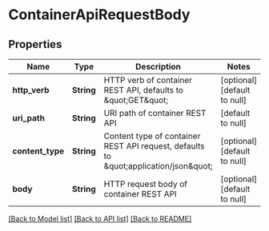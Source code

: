 # ContainerApiRequestBody

## Properties
Name | Type | Description | Notes
------------ | ------------- | ------------- | -------------
**http_verb** | **String** | HTTP verb of container REST API, defaults to \&quot;GET\&quot; | [optional] [default to null]
**uri_path** | **String** | URI path of container REST API | [default to null]
**content_type** | **String** | Content type of container REST API request, defaults to \&quot;application/json\&quot; | [optional] [default to null]
**body** | **String** | HTTP request body of container REST API | [optional] [default to null]

[[Back to Model list]](../README.md#documentation-for-models) [[Back to API list]](../README.md#documentation-for-api-endpoints) [[Back to README]](../README.md)


